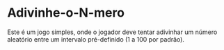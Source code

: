 # Adivinhe-o-N-mero
Este é um jogo simples, onde o jogador deve tentar adivinhar um número aleatório entre um intervalo pré-definido (1 a 100 por padrão).
